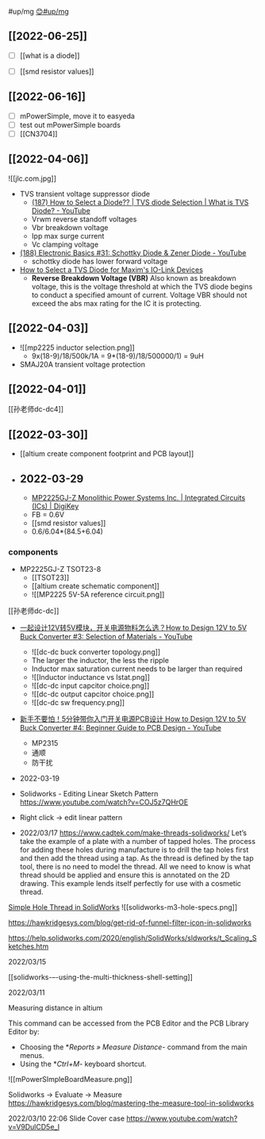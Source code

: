 #up/mg
[😊#up/mg](https://47.111.95.20:6001/user/1/md?prefill=%23up%2Fmg)


[[2022-06-25]]
--------------------------------------------------------------------------
- [ ] [[what is a diode]]
- [ ] [[smd resistor values]]


## [[2022-06-16]]
- [ ] mPowerSimple, move it to easyeda
- [ ] test out mPowerSimple boards
- [ ] [[CN3704]]

## [[2022-04-06]]

![[jlc.com.jpg]]

- TVS transient voltage suppressor diode
	- [(187) How to Select a Diode?? | TVS diode Selection | What is TVS Diode? - YouTube](https://www.youtube.com/watch?v=d6jllSmmwkE)
	- Vrwm reverse standoff voltages
	- Vbr breakdown voltage
	- Ipp max surge current
	- Vc clamping voltage
- [(188) Electronic Basics #31: Schottky Diode & Zener Diode - YouTube](https://www.youtube.com/watch?v=GtH8lAzQf2A)
	- schottky diode has lower forward voltage
- [How to Select a TVS Diode for Maxim's IO-Link Devices](https://www.maximintegrated.com/en/design/technical-documents/app-notes/6/6965.html)
	- **Reverse Breakdown Voltage (VBR)**  Also known as breakdown voltage, this is the voltage threshold at which the TVS diode begins to conduct a specified amount of current. Voltage VBR should not exceed the abs max rating for the IC it is protecting.

## [[2022-04-03]]
- ![[mp2225 inductor selection.png]]
	- 9x(18-9)/18/500k/1A = 9*(18-9)/18/500000/1) = 9uH
- SMAJ20A transient voltage protection


## [[2022-04-01]]

[[孙老师dc-dc4]]


## [[2022-03-30]]
- [[altium create component footprint and PCB layout]]

- ## 2022-03-29
	- [MP2225GJ-Z Monolithic Power Systems Inc. | Integrated Circuits (ICs) | DigiKey](https://www.digikey.com/en/products/detail/monolithic-power-systems-inc/MP2225GJ-Z/7361392)
	- FB = 0.6V
	- [[smd resistor values]]
	- 0.6/6.04*(84.5+6.04)

### components
- MP2225GJ-Z TSOT23-8
	- [[TSOT23]]
	- [[altium create schematic component]]
	- ![[MP2225 5V-5A reference circuit.png]]

[[孙老师dc-dc]]

- [一起设计12V转5V模块，开关电源物料怎么选？How to Design 12V to 5V Buck Converter #3: Selection of Materials - YouTube](https://www.youtube.com/watch?v=hwi66PWVf_I)
	- ![[dc-dc buck converter topology.png]]
	- The larger the inductor, the less the ripple
	- Inductor max saturation current needs to be larger than required
	- ![[Inductor inductance vs Istat.png]]
	- ![[dc-dc input capcitor choice.png]]
	- ![[dc-dc output capcitor choice.png]]
	- ![[dc-dc sw frequency.png]]

- [新手不要怕！5分钟带你入门开关电源PCB设计 How to Design 12V to 5V Buck Converter #4: Beginner Guide to PCB Design - YouTube](https://www.youtube.com/watch?v=W3furVRQ9UQ&list=PLBpCr1fi_kFbyh0TMSjQk9jeb3ThH9svX&index=4)
	- MP2315
	- 通顺
	- 防干扰


- 2022-03-19
- Solidworks - Editing Linear Sketch Pattern https://www.youtube.com/watch?v=COJ5z7QHrOE
 - Right click -> edit linear pattern


- 2022/03/17
https://www.cadtek.com/make-threads-solidworks/
		Let’s take the example of a plate with a number of tapped holes. The process for adding these holes during manufacture is to drill the tap holes first and then add the thread using a tap. As the thread is defined by the tap tool, there is no need to model the thread. All we need to know is what thread should be applied and ensure this is annotated on the 2D drawing. This example lends itself perfectly for use with a cosmetic thread.
	
[Simple Hole Thread in SolidWorks](https://www.youtube.com/watch?v=fV1dvy3C7Xw)
![[solidworks-m3-hole-specs.png]]

https://hawkridgesys.com/blog/get-rid-of-funnel-filter-icon-in-solidworks

https://help.solidworks.com/2020/english/SolidWorks/sldworks/t_Scaling_Sketches.htm


2022/03/15

[[solidworks-–-using-the-multi-thickness-shell-setting]]

2022/03/11

Measuring distance in altium

This command can be accessed from the PCB Editor and the PCB Library Editor by:

-   Choosing the **Reports » Measure Distance*- command from the main menus.
-   Using the **Ctrl+M*- keyboard shortcut.

![[mPowerSImpleBoardMeasure.png]]

Solidworks -> Evaluate -> Measure
https://hawkridgesys.com/blog/mastering-the-measure-tool-in-solidworks

2022/03/10 22:06
Slide Cover case
https://www.youtube.com/watch?v=V9DulCD5e_I

